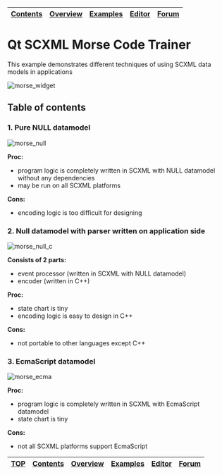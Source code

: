 <a name="top-anchor"/>

| [Contents](../../../README.md#table-of-contents) | [Overview](../../../README.md#scxml-overview) | [Examples](../../README.md) | [Editor](https://alexzhornyak.github.io/ScxmlEditor-Tutorial/) | [Forum](https://github.com/alexzhornyak/SCXML-tutorial/discussions) |
|---|---|---|---|---|

# Qt SCXML Morse Code Trainer
This example demonstrates different techniques of using SCXML data models in applications

![morse_widget](../../../Images/morse.gif)

## Table of contents

### 1. Pure NULL datamodel
![morse_null](../../../Images/morseNull.png)

**Proc:**
- program logic is completely written in SCXML with NULL datamodel without any dependencies
- may be run on all SCXML platforms

**Cons:**
- encoding logic is too difficult for designing

### 2. Null datamodel with parser written on application side
![morse_null_c](../../../Images/morseNullDecoderC.png)

**Consists of 2 parts:**
- event processor (written in SCXML with NULL datamodel)
- encoder (written in C++)

**Proc:**
- state chart is tiny
- encoding logic is easy to design in C++

**Cons:**
- not portable to other languages except C++

### 3. EcmaScript datamodel
![morse_ecma](../../../Images/morseEcma.png)

**Proc:**
- program logic is completely written in SCXML with EcmaScript datamodel
- state chart is tiny

**Cons:**
- not all SCXML platforms support EcmaScript

| [TOP](#top-anchor) | [Contents](../../../README.md#table-of-contents) | [Overview](../../../README.md#scxml-overview) | [Examples](../../README.md) | [Editor](https://alexzhornyak.github.io/ScxmlEditor-Tutorial/) | [Forum](https://github.com/alexzhornyak/SCXML-tutorial/discussions) |
|---|---|---|---|---|---|
